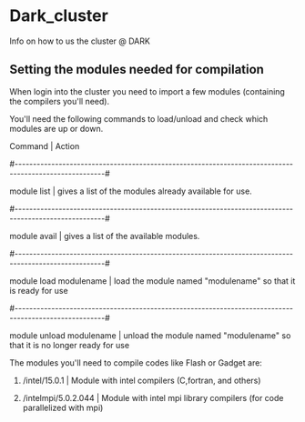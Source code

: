 # Dark_cluster
Info on how to us the cluster @ DARK


## Setting the modules needed for compilation


When login into the cluster you need to import a few modules (containing the compilers you'll need).

You'll need the following commands to load/unload and check which modules are up or down.

Command        |    Action

#------------------------------------------------------------------------------------------------------#

module list    |  gives a list of the modules already available for use.

#------------------------------------------------------------------------------------------------------#

module avail   |  gives a list of the available modules.

#------------------------------------------------------------------------------------------------------#

module load modulename   | load the module named "modulename" so that it is ready for use

#------------------------------------------------------------------------------------------------------#

module unload modulename | unload the module named "modulename" so that it is no longer ready for use



The modules you'll need to compile codes like Flash or Gadget are:

1) /intel/15.0.1         |   Module with intel compilers (C,fortran, and others) 

2) /intelmpi/5.0.2.044   |   Module with intel mpi library compilers (for code parallelized with mpi) 


